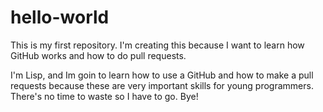 # hello-world
This is my first repository. I'm creating this because I want to learn how GitHub works and how to do pull requests. 

I'm Lisp, and Im goin to learn how to use a GitHub and how to make a pull requests because these are very important skills for young programmers. There's no time to waste so I have to go. Bye!
